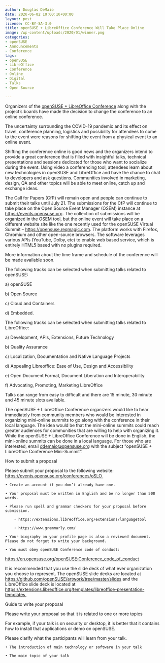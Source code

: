 ```yaml
---
author: Douglas DeMaio
date: 2020-06-02 10:00:10+00:00
layout: post
license: CC-BY-SA-3.0
title: openSUSE + LibreOffice Conference Will Take Place Online
image: /wp-content/uploads/2020/01/winner.png
categories:
- openSUSE
- Announcements
- Conference
tags:
- openSUSE
- LibreOffice
- Conference
- Online
- Digital
- Talks
- Open Source

---
```


Organizers of the [openSUSE + LibreOffice Conference](https://events.opensuse.org/conferences/oSLO) along with the project’s boards have made the decision to change the conference to an online conference.

The uncertainty surrounding the COVID-19 pandemic and its effect on travel, conference planning, logistics and possibility for attendees to come to the event were reasons for shifting the event from a physical event to an online event. 

Shifting the conference online is good news and the organizers intend to provide a great conference that is filled with insightful talks, technical presentations and sessions dedicated for those who want to socialize during the event. Using video a conferencing tool, attendees learn about new technologies in openSUSE and LibreOffice and have the chance to chat to developers and ask questions. Communities involved in marketing, design, QA and other topics will be able to meet online, catch up and exchange ideas.

The Call for Papers (CfP) will remain open and people can continue to submit their talks until July 21. The submissions for the CfP will continue to take place on the Open Source Event Manager (OSEM) instance at https://events.opensuse.org. The collection of submissions will be organized in the OSEM tool, but the online event will take place on a different website site like the one recently used for the openSUSE Virtual Summit – https://opensuse.reqmagic.com. The platform works with Firefox, Chromium and other open-source browsers. The software leverages various APIs (YouTube, Dolby, etc) to enable web based service, which is entirely HTML5 based with no plugins required. 

More information about the time frame and schedule of the conference will be made available soon.

The following tracks can be selected when submitting talks related to openSUSE:

a) openSUSE

b) Open Source

c) Cloud and Containers

d) Embedded.

The following tracks can be selected when submitting talks related to LibreOffice: 

a) Development, APIs, Extensions, Future Technology

b) Quality Assurance

c) Localization, Documentation and Native Language Projects

d) Appealing Libreoffice: Ease of Use, Design and Accessibility

e) Open Document Format, Document Liberation and Interoperability

f) Advocating, Promoting, Marketing LibreOffice

Talks can range from easy to difficult and there are 15 minute, 30 minute and 45 minute slots available. 

The openSUSE + LibreOffice Conference organizers would like to hear immediately from community members who would be interested in organizing mini-online summits to go along with the conference in their local language. The idea would be that the mini-online summits could reach greater audiences for communities that are willing to help with organizing it. While the openSUSE + LibreOffice Conference will be done in English, the mini-online summits can be done in a local language. For those who are interested, email ddemaio@opensuse.org with the subject “openSUSE + LibreOffice Conference Mini-Summit”.

How to submit a proposal

Please submit your proposal to the following website: https://events.opensuse.org/conferences/oSLO 

    • Create an account if you don’t already have one.
    
    • Your proposal must be written in English and be no longer than 500 words.
    
    • Please run spell and grammar checkers for your proposal before submission.
    
        ◦ https://extensions.libreoffice.org/extensions/languagetool
        
        ◦ https://www.grammarly.com/
        
    • Your biography on your profile page is also a reviewed document. Please do not forget to write your background.
    
    • You must obey openSUSE Conference code of conduct:
    
https://en.opensuse.org/openSUSE:Conference_code_of_conduct

It is recommended that you use the slide deck of what ever organization you choose to represent. The openSUSE slide decks are located at https://github.com/openSUSE/artwork/tree/master/slides and the LibreOffice slide deck is located at https://extensions.libreoffice.org/templates/libreoffice-presentation-templates 

Guide to write your proposal

Please write your proposal so that it is related to one or more topics

For example, if your talk is on security or desktop, it is better that it contains how to install that applications or demo on openSUSE.

Please clarify what the participants will learn from your talk.

    • The introduction of main technology or software in your talk
    
    • The main topic of your talk
